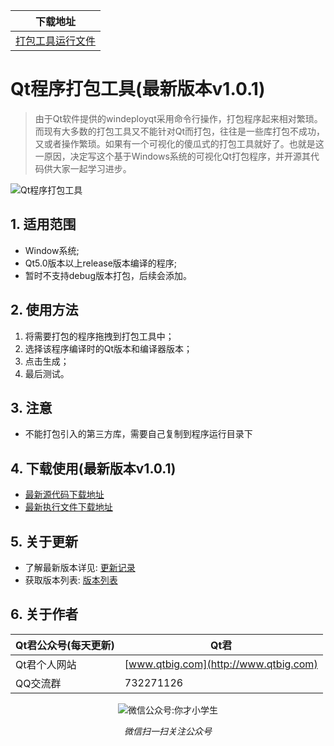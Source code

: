| 下载地址 | 
| --- |
| [打包工具运行文件](https://github.com/aeagean/DeployQt/releases/download/v1.0.1/QtDeploy-v1.0.1.rar) |

# Qt程序打包工具(最新版本v1.0.1)
> 由于Qt软件提供的windeployqt采用命令行操作，打包程序起来相对繁琐。而现有大多数的打包工具又不能针对Qt而打包，往往是一些库打包不成功，又或者操作繁琐。如果有一个可视化的傻瓜式的打包工具就好了。也就是这一原因，决定写这个基于Windows系统的可视化Qt打包程序，并开源其代码供大家一起学习进步。

![Qt程序打包工具](https://github.com/aeagean/DeployQt/blob/master/Test/Qt%E7%A8%8B%E5%BA%8F%E6%89%93%E5%8C%85%E5%B7%A5%E5%85%B7V1.0.gif?raw=true)

## 1. 适用范围
* Window系统;
* Qt5.0版本以上release版本编译的程序;
* 暂时不支持debug版本打包，后续会添加。

## 2. 使用方法
1. 将需要打包的程序拖拽到打包工具中；
2. 选择该程序编译时的Qt版本和编译器版本；
3. 点击生成；
4. 最后测试。

## 3. 注意
* 不能打包引入的第三方库，需要自己复制到程序运行目录下

## 4. 下载使用(最新版本v1.0.1)
* [最新源代码下载地址](https://github.com/aeagean/DeployQt/archive/master.zip)
* [最新执行文件下载地址](https://github.com/aeagean/DeployQt/releases/download/v1.0.1/QtDeploy-v1.0.1.rar)

## 5. 关于更新
* 了解最新版本详见: [更新记录](https://github.com/aeagean/DeployQt/blob/master/ChangeLogs.md)
* 获取版本列表: [版本列表](https://github.com/aeagean/DeployQt/releases)

## 6. 关于作者
|Qt君公众号(每天更新)|Qt君|
|---|---|
|Qt君个人网站|[www.qtbig.com](http://www.qtbig.com)|
|QQ交流群|732271126|

<p align="center">
  <img src="http://www.qtbig.com/about/index/my_qrcode.jpg" alt="微信公众号:你才小学生">
  <p align="center"><em>微信扫一扫关注公众号</em></p>
</p>
